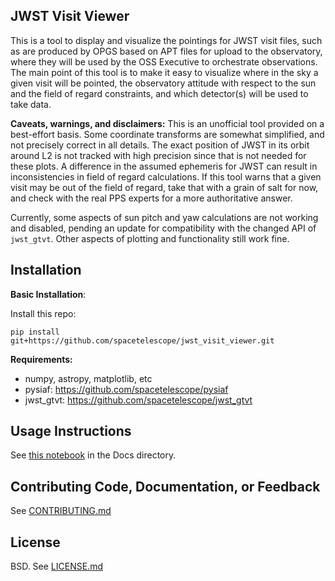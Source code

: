 JWST Visit Viewer
--------------------------------------------------------------


This is a tool to display and visualize the pointings for JWST visit files,
such as are produced by OPGS based on APT files for upload to the observatory,
where they will be used by the OSS Executive to orchestrate observations.  The
main point of this tool is to make it easy to visualize where in the sky a
given visit will be pointed, the observatory attitude with respect to the sun
and the field of regard constraints, and which detector(s) will be used to take
data.

**Caveats, warnings, and disclaimers:** This is an unofficial tool provided on a best-effort basis.
Some coordinate transforms are somewhat simplified, and not precisely correct in all details. 
The exact position of JWST in its orbit around L2 is not tracked with high precision since that
is not needed for these plots.
 A difference in the assumed ephemeris for JWST can result in inconsistencies in
field of regard calculations. If this tool warns that a given visit may be out
of the field of regard, take that with a grain of salt for now, and check with
the real PPS experts for a more authoritative answer.


Currently, some aspects of sun pitch and yaw calculations are not working and disabled,
pending an update for compatibility with the changed API of ``jwst_gtvt``. Other aspects
of plotting and functionality still work fine.


Installation
------------

**Basic Installation**:

Install this repo:

    pip install git+https://github.com/spacetelescope/jwst_visit_viewer.git


**Requirements:**
- numpy, astropy, matplotlib, etc
- pysiaf: https://github.com/spacetelescope/pysiaf
- jwst_gtvt: https://github.com/spacetelescope/jwst_gtvt



Usage Instructions
-------------------------------------------------

See [this notebook](https://github.com/spacetelescope/jwst_visit_viewer/blob/master/docs/Visit%20Viewer%20Docs%20and%20Usage.ipynb) in the Docs directory.


Contributing Code, Documentation, or Feedback
---------------------------------------------

See [CONTRIBUTING.md](CONTRIBUTING.md)

License
-------

BSD. See [LICENSE.md](LICENSE.md)
